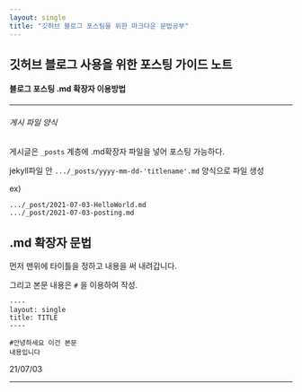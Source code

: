 ```yaml
---
layout: single
title: "깃허브 블로그 포스팅을 위한 마크다운 문법공부"
---
```


## **깃허브 블로그 사용을 위한 포스팅 가이드 노트**



#### 블로그 포스팅 .md 확장자 이용방법

----

###### 게시 파일 양식



게시글은 `_posts` 계층에 .md확장자 파일을 넣어 포스팅 가능하다.



jekyll파일 안 `.../_posts/yyyy-mm-dd-'titlename'.md` 양식으로 파일 생성

ex)

```
.../_post/2021-07-03-HelloWorld.md
.../_post/2021-07-03-posting.md
```



## .md 확장자 문법

먼저 맨위에 타이틀을 정하고 내용을 써 내려갑니다.



그리고 본문 내용은 `#` 을 이용하여 작성.

```
----
layout: single
title: TITLE
----

#안녕하세요 이건 본문
내용입니다
```



21/07/03

---

[참고]: https://jekyllrb.com/docs/posts/ "마크다운 포스팅 항목"

